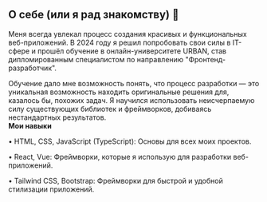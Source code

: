 ## О себе (или я рад знакомству) 👋
Меня всегда увлекал процесс создания красивых и функциональных веб-приложений. В 2024 году я решил попробовать свои силы в IT-сфере и прошёл обучение в онлайн-университете URBAN, став дипломированным специалистом по направлению "Фронтенд-разработчик". 

Обучение дало мне возможность понять, что процесс разработки — это уникальная возможность находить оригинальные решения для, казалось бы, похожих задач. Я научился использовать неисчерпаемую силу существующих библиотек и фреймворков, добиваясь нестандартных результатов.
<br>
<b> Мои навыки </b>

• HTML, CSS, JavaScript (TypeScript): Основы для всех моих проектов.

  
• React, Vue: Фреймворки, которые я использую для разработки веб-приложений.

  
• Tailwind CSS, Bootstrap: Фреймворки для быстрой и удобной стилизации приложений.

<br>

<!--
**migel-ka/migel-ka** is a ✨ _special_ ✨ repository because its `README.md` (this file) appears on your GitHub profile.

Here are some ideas to get you started:

- 🔭 I’m currently working on ...
- 🌱 I’m currently learning ...
- 👯 I’m looking to collaborate on ...
- 🤔 I’m looking for help with ...
- 💬 Ask me about ...
- 📫 How to reach me: ...
- 😄 Pronouns: ...
- ⚡ Fun fact: ...
-->
